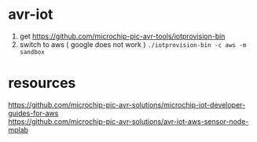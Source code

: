 # avr-iot

1. get https://github.com/microchip-pic-avr-tools/iotprovision-bin   
2. switch to aws ( google does not work ) ```./iotprovision-bin -c aws -m sandbox```

# resources

https://github.com/microchip-pic-avr-solutions/microchip-iot-developer-guides-for-aws  
https://github.com/microchip-pic-avr-solutions/avr-iot-aws-sensor-node-mplab

